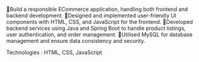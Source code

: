 🚀Build  a responsible ECommerce application, handling both frontend and backend development.
🚀Designed and implemented user-friendly UI  components with HTML, CSS, and JavaScript for the frontend.
🚀Developed backend services using Java and Spring Boot to handle product listings, user authentication, and order management.
🚀Utilised MySQL for database management and ensure data consistency and security.

Technologies : HTML, CSS, JavaScript
